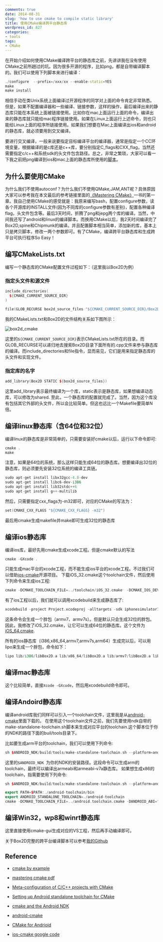 ```yaml
---
comments: true
date: 2014-08-31
slug: 'how to use cmake to compile static library'
title: 使用CMake编译跨平台静态库
wordpress_id: 827
categories:
- tools
tags:
- CMake
---
```

 
<!-- toc -->

在开始介绍如何使用CMake编译跨平台的静态库之前，先讲讲我在没有使用CMake之前所趟过的坑。因为很多开源的程序，比如png，都是自带编译脚本的。我们可以使用下列脚本来进行编译：

```cpp
./configure  --prefix=/xxx/xx --enable-static=YES
make 
make install
```

相信手动在类Unix系统上面编译过开源程序的同学对上面的命令肯定非常熟悉。但是，如果不配置编译器和一些编译、链接参数，这样的操作，最后编译出来的静态库只能在本系统上面被链接使用。比如你在mac上面运行上面的命令，编译出来的静态库就只能给mac程序链接使用。如果在Linux上面运行上述命令，则也只能给Linux上面的程序所链接使用。如果我们想要在Mac上面编译出ios和android的静态库，就必须要用到交叉编译。
<!-- more -->

要进行交叉编译，一般来说要指定目标编译平台的编译器，通常是指定一个CC环境变量，根据编译的是c库还是c++库，要分别指定C_flags和CXX_flag，当然还需要指定c/c++和系统sdk的头文件包含路径。总之，非常之繁琐，大家可以看一下我之前把png编译到ios和mac上面的静态库所使用的[脚本](https://github.com/minggo/png/blob/master/ios_mac/build_libpng.sh)。

## 为什么要使用CMake

为什么我们不使用autoconf？为什么我们不使用QMake,JAM,ANT呢？具体原因大家可以参考我在本文最后的参考链接里面的[《Mastering CMake》](http://download.csdn.net/detail/sower/6850649)一书的第一章。我自己使用CMake的感受就是：我原来编写bash，配置configure参数，读各个开源库的INSTALL文件(因为不同库的configure参数有差别)，配置各种编译flag，头文件包含等。最后3天时间，折腾了png和jepg两个库的编译。当然，中间我还写了android和linux的编译脚本。而换用CMake以后，我2天时间编译完了Box2D,spine和Chipmunk的编译。并且配置脚本相当简单，添加新的库，基本上只是拷贝脚本，修改一两个参数即可。有了CMake，编译跨平台静态库和生成跨平台可执行程序So Easy！

## 编写CMakeLists.txt

编写一个静态库的CMake配置文件过程如下：（这里我以Box2D为例）

### 指定头文件和源文件

```cpp
include_directories(
  ${CMAKE_CURRENT_SOURCE_DIR}
)

file(GLOB_RECURSE box2d_source_files "${CMAKE_CURRENT_SOURCE_DIR}/Box2D/*.cpp")
```

我的CMakeLists.txt和Box2D的文件结构关系如下图所示：

![box2d_cmake](https://zilongshanren.com/img/box2d-cmake.png)

这里的`${CMAKE_CURRENT_SOURCE_DIR}`表示CMakeLists.txt所在的目录。而GLOB_RECURSE可以递归地去搜索Box2D目录下面所有的.cpp文件来参与静态库的编译。而include_directories和file指令，显而易见，它们是用来指定静态库的头文件和实现文件。

### 指定库的名字

```cpp
add_library(Box2D STATIC ${box2d_source_files})
```
这里add_library表示最终编译为一个库，static表示是静态库，如果想编译动态库，可以修改为shared.
至此，一个静态库的配置就完成了。当然，因为这个库没有包括其它外部的头文件，所以会比较简单。但这也远比一个Makefile要简单N倍。

## 编译linux静态库（含64位和32位）

编译linux的静态库是非常简单的，只需要安装好cmake以后，运行以下命令即可:

```cpp
cmake .
make
```

注意，如果是64位的系统，那么这样只能生成64位的静态库。想要编译出32位的静态库，则必须要先安装32位系统的编译工具链。

```cpp
sudo apt-get install libx32gcc-4.8-dev
sudo apt-get install libc6-dev-i386
sudo apt-get install lib32stdc++6
sudo apt-get install g++-multilib
```

然后，只需要指定cxx_flags为-m32即可，对应的CMake的写法为：

```cpp
set(CMAKE_CXX_FLAGS "${CMAKE_CXX_FLAGS} -m32")
```
最后用cmake生成makefile并make即可生成32位的静态库

## 编译ios静态库

编译ios库，最好先用cmake生成xcode工程。但是cmake默认的写法

```cpp
cmake -GXcode .
```

只能生成mac平台的xcode工程，而不能生成ios平台的xcode工程。不过我们可以借助[ios-cmake](https://code.google.com/p/ios-cmake/)开源项目。
下载iOS_32.cmake这个toolchain文件，然后使用下列命令来生成ios工程:

```cpp
cmake -DCMAKE_TOOLCHAIN_FILE=../toolchain/iOS_32.cmake  -DCMAKE_IOS_DEVELOPER_ROOT=/Applications/Xcode.app/Contents/Developer/Platforms/iPhoneOS.platform/Developer/  -GXcode ..
```

有了ios工程以后，我们就可以调用xcodebuild来生成静态库了:

```cpp
xcodebuild -project Project.xcodeproj -alltargets -sdk iphonesimulator7.1 -configuration Release
```
这条命令会生成一个胖包（armv7、armv7s）。但是默认只会生成32位的胖包。因此，我修改了iOS_32.cmake，让它可以生成64位的静态库。这个文件为[iOS_64.cmake](https://github.com/andyque/Box2D-cocos2d-x/blob/master/Box2D/toolchain/iOS_64.cmake).

所有的ios静态库（i386,x86_64,armv7,armv7s,arm64）生成完以后，可以用lipo来生成一个胖包，命令如下：

```cpp
lipo lib/i386/libBox2D.a lib/x86_64/libBox2D.a lib/armv7/libBox2D.a lib/arm64/libBox2D.a -create -output libBox2D.a
```

## 编译mac静态库

这个比较简单，直接`Xcode -GXcode`，然后用xcodebuild命令即可。

## 编译Andoird静态库

编译android库我们同样可以引入一个toolchain文件，这里我是从[android-cmake](https://github.com/taka-no-me/android-cmake)里面下载的。
在使用这个toolchain文件之前，我们先要使用ndk自带的make-standalone-toolchain.sh脚本来生成对应平台的toolchain.这个脚本位于你的NDK的路径下面的buil/tools目录下。

比如要生成arm平台的toolchain，我们可以使用下列命令:

```cpp
sh $ANDROID_NDK/build/tools/make-standalone-toolchain.sh --platform=android-$ANDROID_API_LEVEL --install-dir=./android-toolchain --system=darwin-x86_64 --ndk-dir=/Users/guanghui/AndroidDev/android-ndk-r9d/ --toolchain=arm-linux-androideabi-4.8
```


这里的`$ANDROID_NDK `为你的NDK的安装路径。这段命令可以生成arm的toolchain，最终可以编译出armeabi和armeabi-v7a静态库。
如果想生成x86的toolchain，指需要使用下列命令:

```cpp
sh $ANDROID_NDK/build/tools/make-standalone-toolchain.sh --platform=android-$ANDROID_API_LEVEL --install-dir=./android-toolchain-x86 --system=darwin-x86_64 --ndk-dir=/Users/guanghui/AndroidDev/android-ndk-r9d/ --toolchain=x86-4.8
```

```cpp
export PATH=$PATH:./android-toolchain/bin
export ANDROID_STANDALONE_TOOLCHAIN=./android-toolchain
cmake -DCMAKE_TOOLCHAIN_FILE=../android.toolchain.cmake -DANDROID_ABI="armeabi" ..
```

## 编译Win32，wp8和winrt静态库

这里直接使用cmake-gui生成对应的VS工程，然后再手动编译即可。

关于Box2D完整的跨平台编译脚本可以参考[我的Github](https://github.com/andyque/Box2D-cocos2d-x)

## Reference

  * [cmake by example](http://mirkokiefer.com/blog/2013/03/cmake-by-example/)

  * [mastering cmake pdf](http://download.csdn.net/detail/sower/6850649)

  * [Meta-configuration of C/C++ projects with CMake](http://www.kitware.com/source/home/post/136)

  * [Setting up Android standalone toolchain for CMake](http://cganime.wordpress.com/2012/09/26/setting-up-android-standalone-toolchain-for-cmake/)

  * [cmake and the Android NDK](http://flohofwoe.blogspot.com/2014/04/cmake-and-android-ndk.html)

  * [android-cmake](https://github.com/taka-no-me/android-cmake)

  * [CMake for Andrioid](http://www.srombauts.fr/2011/03/15/cmake-for-android/)

  * [ios-cmake google code](https://code.google.com/p/ios-cmake/)

